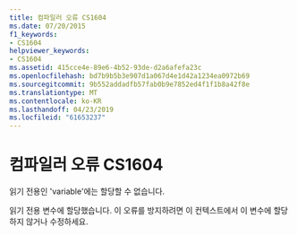 ```yaml
---
title: 컴파일러 오류 CS1604
ms.date: 07/20/2015
f1_keywords:
- CS1604
helpviewer_keywords:
- CS1604
ms.assetid: 415cce4e-89e6-4b52-93de-d2a6afefa23c
ms.openlocfilehash: bd7b9b5b3e907d1a067d4e1d42a1234ea0972b69
ms.sourcegitcommit: 9b552addadfb57fab0b9e7852ed4f1f1b8a42f8e
ms.translationtype: MT
ms.contentlocale: ko-KR
ms.lasthandoff: 04/23/2019
ms.locfileid: "61653237"
---
```

# <a name="compiler-error-cs1604"></a>컴파일러 오류 CS1604
읽기 전용인 'variable'에는 할당할 수 없습니다.  
  
 읽기 전용 변수에 할당했습니다. 이 오류를 방지하려면 이 컨텍스트에서 이 변수에 할당하지 않거나 수정하세요.
